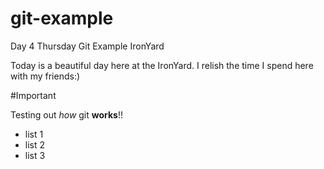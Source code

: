 # git-example
Day 4 Thursday Git Example IronYard

Today is a beautiful day here at the IronYard. I relish the time I spend here with my friends:)

#Important

Testing out *how* git **works**!!
- list 1 
- list 2 
- list 3



































